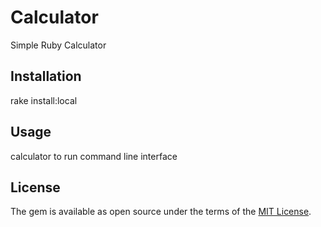 # Calculator

Simple Ruby Calculator

## Installation

rake install:local

## Usage

calculator to run command line interface

## License

The gem is available as open source under the terms of the [MIT License](http://opensource.org/licenses/MIT).
